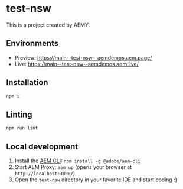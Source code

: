 # test-nsw

This is a project created by AEMY.

## Environments

- Preview: https://main--test-nsw--aemdemos.aem.page/
- Live: https://main--test-nsw--aemdemos.aem.live/

## Installation

```sh
npm i
```

## Linting

```sh
npm run lint
```

## Local development

1. Install the [AEM CLI](https://github.com/adobe/helix-cli): `npm install -g @adobe/aem-cli`
1. Start AEM Proxy: `aem up` (opens your browser at `http://localhost:3000/`)
1. Open the `test-nsw` directory in your favorite IDE and start coding :)
